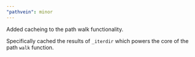 ```yaml
---
"pathvein": minor
---
```


Added cacheing to the path walk functionality.

Specifically cached the results of `_iterdir` which powers the core of the path `walk` function.
